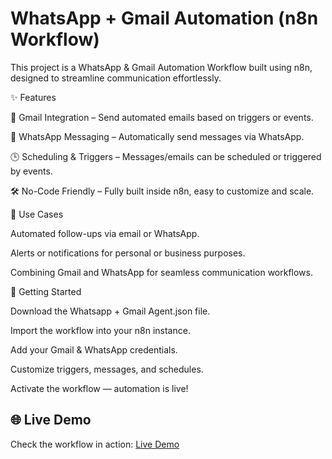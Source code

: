 # WhatsApp + Gmail Automation (n8n Workflow)

This project is a WhatsApp & Gmail Automation Workflow built using n8n, designed to streamline communication effortlessly.

✨ Features

📧 Gmail Integration – Send automated emails based on triggers or events.

💬 WhatsApp Messaging – Automatically send messages via WhatsApp.

🕒 Scheduling & Triggers – Messages/emails can be scheduled or triggered by events.

🛠 No-Code Friendly – Fully built inside n8n, easy to customize and scale.

🧠 Use Cases

Automated follow-ups via email or WhatsApp.

Alerts or notifications for personal or business purposes.

Combining Gmail and WhatsApp for seamless communication workflows.

🚀 Getting Started

Download the Whatsapp + Gmail Agent.json file.

Import the workflow into your n8n instance.

Add your Gmail & WhatsApp credentials.

Customize triggers, messages, and schedules.

Activate the workflow — automation is live!

## 🌐 Live Demo
Check the workflow in action: [Live Demo](https://drive.google.com/file/d/1i9N0IKWOvfJGRCp-UM3Wu6GXNq2BMIkk/view?usp=sharing)



